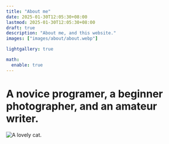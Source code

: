 ```yaml
---
title: "About me"
date: 2025-01-30T12:05:30+08:00
lastmod: 2025-01-30T12:05:30+08:00
draft: true
description: "About me, and this website."
images: ["images/about/about.webp"]

lightgallery: true

math:
  enable: true
---
```

# A novice programer, a beginner photographer, and an amateur writer.
![](/images/about/about.webp "A lovely cat.")
